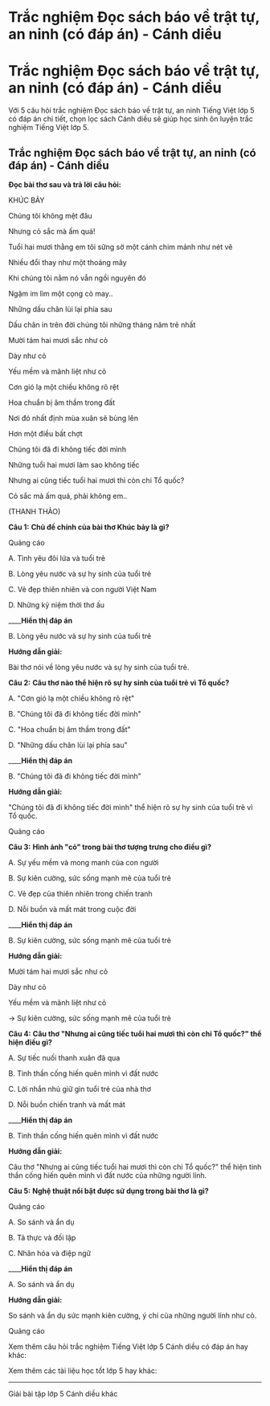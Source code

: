 # Trắc nghiệm Đọc sách báo về trật tự, an ninh (có đáp án) - Cánh diều

# Trắc nghiệm Đọc sách báo về trật tự, an ninh (có đáp án) - Cánh diều

Với 5 câu hỏi trắc nghiệm Đọc sách báo về trật tự, an ninh Tiếng Việt lớp 5 có đáp án chi tiết, chọn lọc sách Cánh diều sẽ giúp học sinh ôn luyện trắc nghiệm Tiếng Việt lớp 5.

## Trắc nghiệm Đọc sách báo về trật tự, an ninh (có đáp án) - Cánh diều

**Đọc bài thơ sau và trả lời câu hỏi:**

KHÚC BẢY

Chúng tôi không mệt đâu

Nhưng cỏ sắc mà ấm quá!

Tuổi hai mươi thằng em tôi sững sờ một cánh chim mảnh như nét vẽ

Nhiều đổi thay như một thoáng mây

Khi chúng tôi nằm nó vẫn ngồi nguyên đó

Ngậm im lìm một cọng cỏ may..

Những dấu chân lùi lại phía sau

Dấu chân in trên đời chúng tôi những tháng năm trẻ nhất

Mười tám hai mươi sắc như cỏ

Dày như cỏ

Yếu mềm và mãnh liệt như cỏ

Cơn gió lạ một chiều không rõ rệt

Hoa chuẩn bị âm thầm trong đất

Nơi đó nhất định mùa xuân sẽ bùng lên

Hơn một điều bất chợt

Chúng tôi đã đi không tiếc đời mình

Những tuổi hai mươi làm sao không tiếc

Nhưng ai cũng tiếc tuổi hai mươi thì còn chi Tổ quốc?

Cỏ sắc mà ấm quá, phải không em..

(THANH THẢO)

**Câu 1:** **Chủ đề chính của bài thơ Khúc bảy là gì?**

Quảng cáo

A. Tình yêu đôi lứa và tuổi trẻ

B. Lòng yêu nước và sự hy sinh của tuổi trẻ

C. Vẻ đẹp thiên nhiên và con người Việt Nam

D. Những kỷ niệm thời thơ ấu

____**Hiển thị đáp án**

B. Lòng yêu nước và sự hy sinh của tuổi trẻ

**Hướng dẫn giải:**

Bài thơ nói về lòng yêu nước và sự hy sinh của tuổi trẻ.

**Câu 2:** **Câu thơ nào thể hiện rõ sự hy sinh của tuổi trẻ vì Tổ quốc?**

A. "Cơn gió lạ một chiều không rõ rệt"

B. "Chúng tôi đã đi không tiếc đời mình"

C. "Hoa chuẩn bị âm thầm trong đất"

D. "Những dấu chân lùi lại phía sau"

____**Hiển thị đáp án**

B. "Chúng tôi đã đi không tiếc đời mình"

**Hướng dẫn giải:**

"Chúng tôi đã đi không tiếc đời mình" thể hiện rõ sự hy sinh của tuổi trẻ vì Tổ quốc.

Quảng cáo

**Câu 3:** **Hình ảnh "cỏ" trong bài thơ tượng trưng cho điều gì?**

A. Sự yếu mềm và mong manh của con người

B. Sự kiên cường, sức sống mạnh mẽ của tuổi trẻ

C. Vẻ đẹp của thiên nhiên trong chiến tranh

D. Nỗi buồn và mất mát trong cuộc đời

____**Hiển thị đáp án**

B. Sự kiên cường, sức sống mạnh mẽ của tuổi trẻ

**Hướng dẫn giải:**

Mười tám hai mươi sắc như cỏ

Dày như cỏ

Yếu mềm và mãnh liệt như cỏ

→ Sự kiên cường, sức sống mạnh mẽ của tuổi trẻ

**Câu 4:** **Câu thơ "Nhưng ai cũng tiếc tuổi hai mươi thì còn chi Tổ quốc?" thể hiện điều gì?**

A. Sự tiếc nuối thanh xuân đã qua

B. Tinh thần cống hiến quên mình vì đất nước

C. Lời nhắn nhủ giữ gìn tuổi trẻ của nhà thơ

D. Nỗi buồn chiến tranh và mất mát

____**Hiển thị đáp án**

B. Tinh thần cống hiến quên mình vì đất nước

**Hướng dẫn giải:**

Câu thơ "Nhưng ai cũng tiếc tuổi hai mươi thì còn chi Tổ quốc?" thể hiện tinh thần cống hiến quên mình vì đất nước của những người lính. 

**Câu 5:** **Nghệ thuật nổi bật được sử dụng trong bài thơ là gì?**

Quảng cáo

A. So sánh và ẩn dụ

B. Tả thực và đối lập

C. Nhân hóa và điệp ngữ

____**Hiển thị đáp án**

A. So sánh và ẩn dụ

**Hướng dẫn giải:**

So sánh và ẩn dụ sức mạnh kiên cường, ý chí của những người lính như cỏ. 

Quảng cáo

Xem thêm câu hỏi trắc nghiệm Tiếng Việt lớp 5 Cánh diều có đáp án hay khác:

Xem thêm các tài liệu học tốt lớp 5 hay khác:

* * *

Giải bài tập lớp 5 Cánh diều khác
